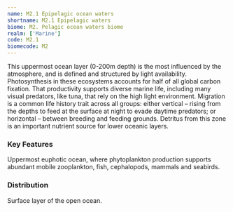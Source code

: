 ```yaml
---
name: M2.1 Epipelagic ocean waters
shortname: M2.1 Epipelagic waters
biome: M2. Pelagic ocean waters biome
realm: ['Marine']
code: M2.1
biomecode: M2
---
```


This uppermost ocean layer (0-200m depth) is the most influenced by the atmosphere, and is defined and structured by light availability. Photosynthesis in these ecosystems accounts for half of all global carbon fixation. That productivity supports diverse marine life, including many visual predators, like tuna, that rely on the high light environment. Migration is a common life history trait across all groups: either vertical – rising from the depths to feed at the surface at night to evade daytime predators; or horizontal – between breeding and feeding grounds. Detritus from this zone is an important nutrient source for lower oceanic layers.

### Key Features

Uppermost euphotic ocean, where phytoplankton production supports abundant mobile zooplankton, fish, cephalopods, mammals and seabirds.

### Distribution

Surface layer of the open ocean.
